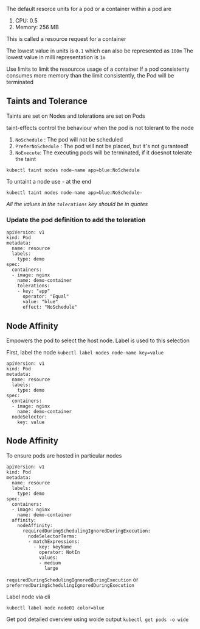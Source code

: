 The default resorce units for a pod or a container within a pod are
1. CPU: 0.5
2. Memory: 256 MB

This is called a resource request for a container

The lowest value in units is `0.1` which can also be represented as `100m`
The lowest value in milli representation is `1m`

Use limits to limit the resourcce usage of a container
If a pod consistenty consumes more memory than the limit consistently, the Pod will be terminated

## Taints and Tolerance

Taints are set on Nodes and tolerations are set on Pods

taint-effects control the behaviour when the pod is not tolerant to the node
1. `NoSchedule` : The pod will not be scheduled
2. `PreferNoSchedule` : The pod will not be placed, but it's not guranteed!
3. `NoExecute`: The executing pods will be terminated, if it doesnot tolerate the taint

`kubectl taint nodes node-name app=blue:NoSchedule`

To untaint a node use - at the end

`kubectl taint nodes node-name app=blue:NoSchedule-`

_All the values in the `tolerations` key should be in quotes_
### Update the pod definition to add the toleration
```
apiVersion: v1
kind: Pod
metadata:
  name: resource
  labels:
    type: demo
spec:
  containers:
  - image: nginx
    name: demo-container
    tolerations:
    - key: "app"
      operator: "Equal"
      value: "blue"
      effect: "NoSchedule"
```

## Node Affinity

Empowers the pod to select the host node. Label is used to this selection

First, label the node
`kubectl label nodes node-name key=value`

```
apiVersion: v1
kind: Pod
metadata:
  name: resource
  labels:
    type: demo
spec:
  containers:
  - image: nginx
    name: demo-container
  nodeSelector:
    key: value
```

## Node Affinity

To ensure pods are hosted in particular nodes


```
apiVersion: v1
kind: Pod
metadata:
  name: resource
  labels:
    type: demo
spec:
  containers:
  - image: nginx
    name: demo-container
  affinity:
    nodeAffinity:
      requiredDuringSchedulingIgnoredDuringExecution:
        nodeSelectorTerms:
        - matchExpressions:
          - key: keyName
            operator: NotIn
            values:
            - medium
              large
```

`requiredDuringSchedulingIgnoredDuringExecution` or `preferredDuringSchedulingIgnoredDuringExecution`

Label node via cli 

`kubectl label node node01 color=blue`

Get pod detailed overview using woide output
`kubectl get pods -o wide`